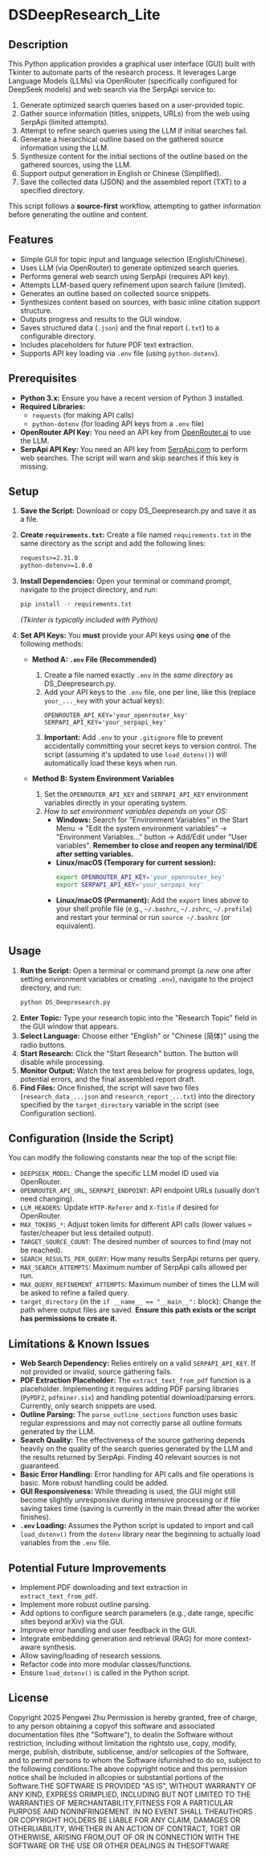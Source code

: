 # DSDeepResearch_Lite

## Description

This Python application provides a graphical user interface (GUI) built with Tkinter to automate parts of the research process. It leverages Large Language Models (LLMs) via OpenRouter (specifically configured for DeepSeek models) and web search via the SerpApi service to:

1.  Generate optimized search queries based on a user-provided topic.
2.  Gather source information (titles, snippets, URLs) from the web using SerpApi (limited attempts).
3.  Attempt to refine search queries using the LLM if initial searches fail.
4.  Generate a hierarchical outline based on the gathered source information using the LLM.
5.  Synthesize content for the initial sections of the outline based on the gathered sources, using the LLM.
6.  Support output generation in English or Chinese (Simplified).
7.  Save the collected data (JSON) and the assembled report (TXT) to a specified directory.

This script follows a **source-first** workflow, attempting to gather information before generating the outline and content.

## Features

* Simple GUI for topic input and language selection (English/Chinese).
* Uses LLM (via OpenRouter) to generate optimized search queries.
* Performs general web search using SerpApi (requires API key).
* Attempts LLM-based query refinement upon search failure (limited).
* Generates an outline based on collected source snippets.
* Synthesizes content based on sources, with basic inline citation support structure.
* Outputs progress and results to the GUI window.
* Saves structured data (`.json`) and the final report (`.txt`) to a configurable directory.
* Includes placeholders for future PDF text extraction.
* Supports API key loading via `.env` file (using `python-dotenv`).

## Prerequisites

* **Python 3.x:** Ensure you have a recent version of Python 3 installed.
* **Required Libraries:**
    * `requests` (for making API calls)
    * `python-dotenv` (for loading API keys from a `.env` file)
* **OpenRouter API Key:** You need an API key from [OpenRouter.ai](https://openrouter.ai/) to use the LLM.
* **SerpApi API Key:** You need an API key from [SerpApi.com](https://serpapi.com/) to perform web searches. The script will warn and skip searches if this key is missing.

## Setup

1.  **Save the Script:** Download or copy DS_Deepresearch.py and save it as a file.
2.  **Create `requirements.txt`:** Create a file named `requirements.txt` in the same directory as the script and add the following lines:
    ```txt
    requests>=2.31.0
    python-dotenv>=1.0.0
    ```
3.  **Install Dependencies:** Open your terminal or command prompt, navigate to the project directory, and run:
    ```bash
    pip install -r requirements.txt
    ```
    *(Tkinter is typically included with Python)*
4.  **Set API Keys:** You **must** provide your API keys using **one** of the following methods:

    * **Method A: `.env` File (Recommended)**
        1.  Create a file named exactly `.env` in the *same directory* as DS_Deepresearch.py.
        2.  Add your API keys to the `.env` file, one per line, like this (replace `your_..._key` with your actual keys):
            ```dotenv
            OPENROUTER_API_KEY='your_openrouter_key'
            SERPAPI_API_KEY='your_serpapi_key'
            ```
        3.  **Important:** Add `.env` to your `.gitignore` file to prevent accidentally committing your secret keys to version control. The script (assuming it's updated to use `load_dotenv()`) will automatically load these keys when run.

    * **Method B: System Environment Variables**
        1.  Set the `OPENROUTER_API_KEY` and `SERPAPI_API_KEY` environment variables directly in your operating system.
        2.  *How to set environment variables depends on your OS:*
            * **Windows:** Search for "Environment Variables" in the Start Menu -> "Edit the system environment variables" -> "Environment Variables..." button -> Add/Edit under "User variables". **Remember to close and reopen any terminal/IDE after setting variables.**
            * **Linux/macOS (Temporary for current session):**
                ```bash
                export OPENROUTER_API_KEY='your_openrouter_key'
                export SERPAPI_API_KEY='your_serpapi_key'
                ```
            * **Linux/macOS (Permanent):** Add the `export` lines above to your shell profile file (e.g., `~/.bashrc`, `~/.zshrc`, `~/.profile`) and restart your terminal or run `source ~/.bashrc` (or equivalent).

## Usage

1.  **Run the Script:** Open a terminal or command prompt (a *new* one after setting environment variables or creating `.env`), navigate to the project directory, and run:
    ```bash
    python DS_Deepresearch.py
    ```
2.  **Enter Topic:** Type your research topic into the "Research Topic" field in the GUI window that appears.
3.  **Select Language:** Choose either "English" or "Chinese (简体)" using the radio buttons.
4.  **Start Research:** Click the "Start Research" button. The button will disable while processing.
5.  **Monitor Output:** Watch the text area below for progress updates, logs, potential errors, and the final assembled report draft.
6.  **Find Files:** Once finished, the script will save two files (`research_data_...json` and `research_report_...txt`) into the directory specified by the `target_directory` variable in the script (see Configuration section).

## Configuration (Inside the Script)

You can modify the following constants near the top of the script file:

* `DEEPSEEK_MODEL`: Change the specific LLM model ID used via OpenRouter.
* `OPENROUTER_API_URL`, `SERPAPI_ENDPOINT`: API endpoint URLs (usually don't need changing).
* `LLM_HEADERS`: Update `HTTP-Referer` and `X-Title` if desired for OpenRouter.
* `MAX_TOKENS_*`: Adjust token limits for different API calls (lower values = faster/cheaper but less detailed output).
* `TARGET_SOURCE_COUNT`: The desired number of sources to find (may not be reached).
* `SEARCH_RESULTS_PER_QUERY`: How many results SerpApi returns per query.
* `MAX_SEARCH_ATTEMPTS`: Maximum number of SerpApi calls allowed per run.
* `MAX_QUERY_REFINEMENT_ATTEMPTS`: Maximum number of times the LLM will be asked to refine a failed query.
* `target_directory` (in the `if __name__ == "__main__":` block): Change the path where output files are saved. **Ensure this path exists or the script has permissions to create it.**

## Limitations & Known Issues

* **Web Search Dependency:** Relies entirely on a valid `SERPAPI_API_KEY`. If not provided or invalid, source gathering fails.
* **PDF Extraction Placeholder:** The `extract_text_from_pdf` function is a placeholder. Implementing it requires adding PDF parsing libraries (`PyPDF2`, `pdfminer.six`) and handling potential download/parsing errors. Currently, only search snippets are used.
* **Outline Parsing:** The `parse_outline_sections` function uses basic regular expressions and may not correctly parse all outline formats generated by the LLM.
* **Search Quality:** The effectiveness of the source gathering depends heavily on the quality of the search queries generated by the LLM and the results returned by SerpApi. Finding 40 relevant sources is not guaranteed.
* **Basic Error Handling:** Error handling for API calls and file operations is basic. More robust handling could be added.
* **GUI Responsiveness:** While threading is used, the GUI might still become slightly unresponsive during intensive processing or if file saving takes time (saving is currently in the main thread after the worker finishes).
* **`.env` Loading:** Assumes the Python script is updated to import and call `load_dotenv()` from the `dotenv` library near the beginning to actually load variables from the `.env` file.

## Potential Future Improvements

* Implement PDF downloading and text extraction in `extract_text_from_pdf`.
* Implement more robust outline parsing.
* Add options to configure search parameters (e.g., date range, specific sites beyond arXiv) via the GUI.
* Improve error handling and user feedback in the GUI.
* Integrate embedding generation and retrieval (RAG) for more context-aware synthesis.
* Allow saving/loading of research sessions.
* Refactor code into more modular classes/functions.
* Ensure `load_dotenv()` is called in the Python script.

## License

Copyright 2025 Pengwei Zhu Permission is hereby granted, free of charge, to any person obtaining a copyof this software and associated documentation files (the "Software"), to dealin the Software without restriction, including without limitation the rightsto use, copy, modify, merge, publish, distribute, sublicense, and/or sellcopies of the Software, and to permit persons to whom the Software isfurnished to do so, subject to the following conditions:The above copyright notice and this permission notice shall be included in allcopies or substantial portions of the Software.THE SOFTWARE IS PROVIDED "AS IS", WITHOUT WARRANTY OF ANY KIND, EXPRESS ORIMPLIED, INCLUDING BUT NOT LIMITED TO THE WARRANTIES OF MERCHANTABILITY,FITNESS FOR A PARTICULAR PURPOSE AND NONINFRINGEMENT. IN NO EVENT SHALL THEAUTHORS OR COPYRIGHT HOLDERS BE LIABLE FOR ANY CLAIM, DAMAGES OR OTHERLIABILITY, WHETHER IN AN ACTION OF CONTRACT, TORT OR OTHERWISE, ARISING FROM,OUT OF OR IN CONNECTION WITH THE SOFTWARE OR THE USE OR OTHER DEALINGS IN THESOFTWARE
